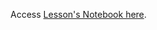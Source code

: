 Access [Lesson's Notebook here](https://github.com/rmotr-curriculum/base-python-curriculum/blob/master/unit-20-functional-programming/lesson-2-functions-as-first-class-objects/Functions%20as%20first%20class%20objects.ipynb).
